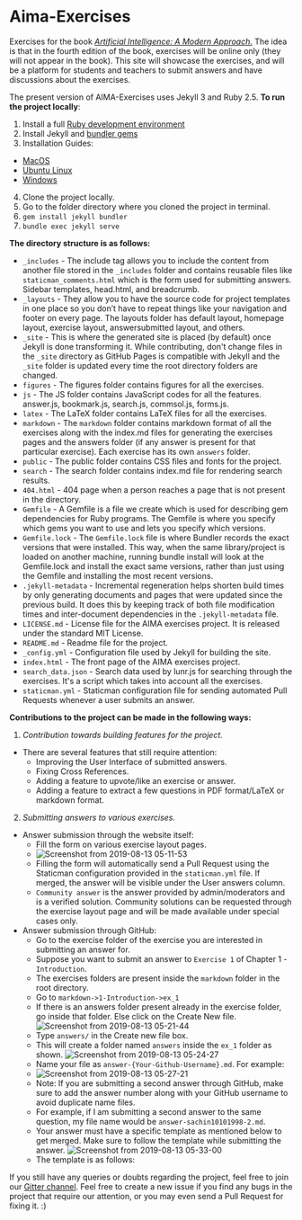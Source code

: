 # Aima-Exercises

Exercises for the book [*Artificial Intelligence: A Modern Approach.*](http://aima.cs.berkeley.edu/) The idea is that in the fourth edition of the book, exercises will be online only (they will not appear in the book). This site will showcase the exercises, and will be a platform for students and teachers to submit answers and have discussions about the exercises.

The present version of AIMA-Exercises uses Jekyll 3 and Ruby 2.5.
**To run the project locally**:
1. Install a full [Ruby development environment](https://jekyllrb.com/docs/installation/)
2. Install Jekyll and [bundler gems](https://jekyllrb.com/docs/ruby-101/#bundler)
3. Installation Guides:
  - [MacOS](https://jekyllrb.com/docs/installation/macos/)
  - [Ubuntu Linux](https://jekyllrb.com/docs/installation/ubuntu/)
  - [Windows](https://jekyllrb.com/docs/installation/windows/)
4. Clone the project locally.
5. Go to the folder directory where you cloned the project in terminal.
6. `gem install jekyll bundler`
7. `bundle exec jekyll serve`

**The directory structure is as follows:**
* `_includes` - The include tag allows you to include the content from another file stored in the `_includes` folder and contains reusable files like `staticman_comments.html` which is the form used for submitting answers. Sidebar templates, head.html, and breadcrumb.
* `_layouts` - They allow you to have the source code for project templates in one place so you don’t have to repeat things like your navigation and footer on every page. The layouts folder has default layout, homepage layout, exercise layout, answersubmitted layout, and others.
* `_site` - This is where the generated site is placed (by default) once Jekyll is done transforming it. While contributing, don't change files in the `_site` directory as GitHub Pages is compatible with Jekyll and the `_site` folder is updated every time the root directory folders are changed.
* `figures` - The figures folder contains figures for all the exercises.
* `js` - The JS folder contains JavaScript codes for all the features. answer.js, bookmark.js, search.js, commsol.js, forms.js.
* `latex` - The LaTeX folder contains LaTeX files for all the exercises.
* `markdown` - The `markdown` folder contains markdown format of all the exercises along with the index.md files for generating the exercises pages and the answers folder (if any answer is present for that particular exercise). Each exercise has its own `answers` folder.
* `public` - The public folder contains CSS files and fonts for the project.
* `search` - The search folder contains index.md file for rendering search results.
* `404.html` - 404 page when a person reaches a page that is not present in the directory.
* `Gemfile` - A Gemfile is a file we create which is used for describing gem dependencies for Ruby programs. The Gemfile is where you specify which gems you want to use and lets you specify which versions.
* `Gemfile.lock` - The `Gemfile.lock` file is where Bundler records the exact versions that were installed. This way, when the same library/project is loaded on another machine, running bundle install will look at the Gemfile.lock and install the exact same versions, rather than just using the Gemfile and installing the most recent versions.
* `.jekyll-metadata` - Incremental regeneration helps shorten build times by only generating documents and pages that were updated since the previous build. It does this by keeping track of both file modification times and inter-document dependencies in the `.jekyll-metadata` file.
* `LICENSE.md` - License file for the AIMA exercises project. It is released under the standard MIT License.
* `README.md` - Readme file for the project.
* `_config.yml` - Configuration file used by Jekyll for building the site.
* `index.html` - The front page of the AIMA exercises project.
* `search_data.json` - Search data used by lunr.js for searching through the exercises. It's a script which takes into account all the exercises.
* `staticman.yml` - Staticman configuration file for sending automated Pull Requests whenever a user submits an answer.

**Contributions to the project can be made in the following ways:**

1. *Contribution towards building features for the project.*
  - There are several features that still require attention:
    - Improving the User Interface of submitted answers.
    - Fixing Cross References.
    - Adding a feature to upvote/like an exercise or answer.
    - Adding a feature to extract a few questions in PDF format/LaTeX or markdown format.

2. *Submitting answers to various exercises.*
 - Answer submission through the website itself:
   - Fill the form on various exercise layout pages.
   - ![Screenshot from 2019-08-13 05-11-53](https://user-images.githubusercontent.com/34926285/62905620-f1b6c600-bd88-11e9-8421-c0aa4c0b2570.png)
   - Filling the form will automatically send a Pull Request using the Staticman configuration provided in the `staticman.yml` file. If merged, the answer will be visible under the User answers column.
   - `Community answer` is the answer provided by admin/moderators and is a verified solution. Community solutions can be requested through the exercise layout page and will be made available under special cases only.
 - Answer submission through GitHub:
   - Go to the exercise folder of the exercise you are interested in submitting an answer for.
   - Suppose you want to submit an answer to `Exercise 1` of Chapter 1 - `Introduction`.
   - The exercises folders are present inside the `markdown` folder in the root directory.
   - Go to `markdown->1-Introduction->ex_1`
   - If there is an answers folder present already in the exercise folder, go inside that folder. Else click on the Create New file.
    ![Screenshot from 2019-08-13 05-21-44](https://user-images.githubusercontent.com/34926285/62905952-49096600-bd8a-11e9-8eb5-18e32a3c9501.png)
   - Type `answers/` in the Create new file box.
   - This will create a folder named `answers` inside the `ex_1` folder as shown.
    ![Screenshot from 2019-08-13 05-24-27](https://user-images.githubusercontent.com/34926285/62906033-a9000c80-bd8a-11e9-89c7-49cf56b5cd27.png)
   - Name your file as `answer-{Your-Github-Username}.md`. For example:
   - ![Screenshot from 2019-08-13 05-27-21](https://user-images.githubusercontent.com/34926285/62906136-0c8a3a00-bd8b-11e9-9630-f175d9a0eeaa.png)
   - Note: If you are submitting a second answer through GitHub, make sure to add the answer number along with your GitHub username to avoid duplicate name files.
   - For example, if I am submitting a second answer to the same question, my file name would be `answer-sachin10101998-2.md`.
   - Your answer must have a specific template as mentioned below to get merged. Make sure to follow the template while submitting the answer.
    ![Screenshot from 2019-08-13 05-33-00](https://user-images.githubusercontent.com/34926285/62906352-da2d0c80-bd8b-11e9-8e5d-cdeb3912f3ae.png)
   - The template is as follows:
     

If you still have any queries or doubts regarding the project, feel free to join our [Gitter channel](https://gitter.im/aimacode/Lobby).
Feel free to create a new issue if you find any bugs in the project that require our attention, or you may even send a Pull Request for fixing it. :)
